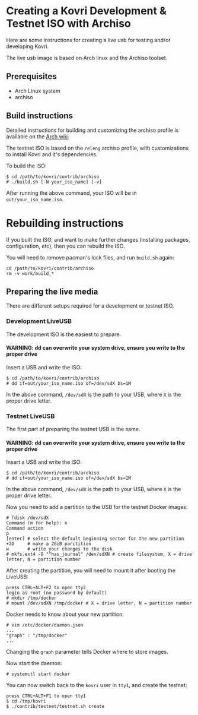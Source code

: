 # Creating a Kovri Development & Testnet ISO with Archiso

Here are some instructions for creating a live usb for testing and/or developing Kovri.

The live usb image is based on Arch linux and the Archiso toolset.

## Prerequisites
- Arch Linux system
- archiso

## Build instructions

Detailed instructions for building and customizing the archiso profile is available on the [Arch
wiki](https://wiki.archlinux.org/index.php/Archiso)

The testnet ISO is based on the `releng` archiso profile, with customizations to install Kovri and it's dependencies.

To build the ISO:
```
$ cd /path/to/kovri/contrib/archiso
# ./build.sh [-N your_iso_name] [-v]
```

After running the above command, your ISO will be in `out/your_iso_name.iso`.

# Rebuilding instructions

If you built the ISO, and want to make further changes (installing packages, configuration, etc), then you can rebuild
the ISO.

You will need to remove pacman's lock files, and run `build.sh` again:
```
cd /path/to/kovri/contrib/archiso
rm -v work/build_*
```

## Preparing the live media

There are different setups required for a development or testnet ISO.

### Development LiveUSB 

The development ISO is the easiest to prepare. 

#### WARNING: dd can overwrite your system drive, ensure you write to the proper drive

Insert a USB and write the ISO:
```
$ cd /path/to/kovri/contrib/archiso
# dd if=out/your_iso_name.iso of=/dev/sdX bs=1M
```

In the above command, `/dev/sdX` is the path to your USB, where `X` is the proper drive letter.

### Testnet LiveUSB

The first part of preparing the testnet USB is the same.

#### WARNING: dd can overwrite your system drive, ensure you write to the proper drive

Insert a USB and write the ISO:
```
$ cd /path/to/kovri/contrib/archiso
# dd if=out/your_iso_name.iso of=/dev/sdX bs=1M
```

In the above command, `/dev/sdX` is the path to your USB, where `X` is the proper drive letter.

Now you need to add a partition to the USB for the testnet Docker images:
```
# fdisk /dev/sdX
Command (m for help): n
Command action
p
[enter] # select the default beginning sector for the new partition
+2G     # make a 2GiB paritition
w       # write your changes to the disk
# mkfs.ext4 -O "^has_journal" /dev/sdXN # create filesystem, X = drive letter, N = partition number
```

After creating the partition, you will need to mount it after booting the LiveUSB:
```
press CTRL+ALT+F2 to open tty2
login as root (no password by default)
# mkdir /tmp/docker
# mount /dev/sdXN /tmp/docker # X = drive letter, N = partition number
```

Docker needs to know about your new partition:
```
# vim /etc/docker/daemon.json
...
"graph" : "/tmp/docker"
...
```

Changing the `graph` parameter tells Docker where to store images.

Now start the daemon:
```
# systemctl start docker
```

You can now switch back to the `kovri` user in `tty1`, and create the testnet:
```
press CTRL+ALT+F1 to open tty1
$ cd /tmp/kovri
$ ./contrib/testnet/testnet.sh create
```
